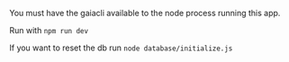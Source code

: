 You must have the gaiacli available to the node process running this app.

Run with `npm run dev`

If you want to reset the db run `node database/initialize.js`

